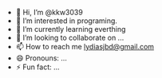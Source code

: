 - 👋 Hi, I’m @kkw3039
- 👀 I’m interested in programing.
- 🌱 I’m currently learning everthing
- 💞️ I’m looking to collaborate on ...
- 📫 How to reach me lydiasjbd@gmail.com
- 😄 Pronouns: ...
- ⚡ Fun fact: ...

<!---
kkw3039/kkw3039 is a ✨ special ✨ repository because its `README.md` (this file) appears on your GitHub profile.
You can click the Preview link to take a look at your changes.
--->
